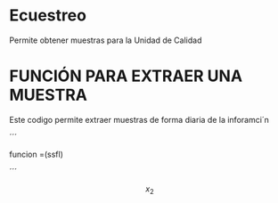 # Ecuestreo
Permite obtener muestras para la Unidad de Calidad

# FUNCIÓN PARA EXTRAER UNA MUESTRA

Este codigo permite extraer muestras de forma diaria de la inforamci´n

´´´

funcion =(ssfl) 

´´´

$$x_2$$
